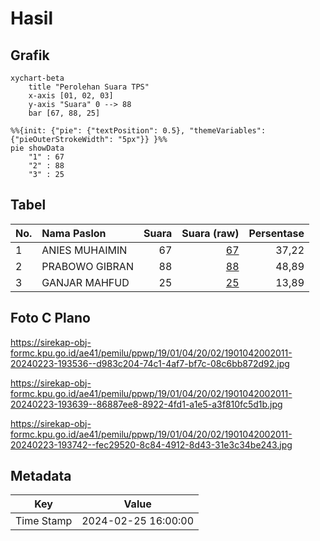 # Hasil

## Grafik

```mermaid
xychart-beta
    title "Perolehan Suara TPS"
    x-axis [01, 02, 03]
    y-axis "Suara" 0 --> 88
    bar [67, 88, 25]
```

```mermaid
%%{init: {"pie": {"textPosition": 0.5}, "themeVariables": {"pieOuterStrokeWidth": "5px"}} }%%
pie showData
    "1" : 67
    "2" : 88
    "3" : 25
```

## Tabel

| No. | Nama Paslon    | Suara | Suara (raw) | Persentase |
|:--- |:-------------- | -----:| -----------:| ----------:|
| 1   | ANIES MUHAIMIN | 67    | [67][p-1]   | 37,22      |
| 2   | PRABOWO GIBRAN | 88    | [88][p-2]   | 48,89      |
| 3   | GANJAR MAHFUD  | 25    | [25][p-3]   | 13,89      |


[p-1]: https://github.com/gigit-pemilu/pemilu-2024-19-kepulauan-bangka-belitung/blob/main/pilpres/hitung-suara/sub/19-kepulauan-bangka-belitung/sub/01-bangka/sub/04-mendo-barat/sub/2002-penagan/sub/011-tps/sub/paslon-1.txt
[p-2]: https://github.com/gigit-pemilu/pemilu-2024-19-kepulauan-bangka-belitung/blob/main/pilpres/hitung-suara/sub/19-kepulauan-bangka-belitung/sub/01-bangka/sub/04-mendo-barat/sub/2002-penagan/sub/011-tps/sub/paslon-2.txt
[p-3]: https://github.com/gigit-pemilu/pemilu-2024-19-kepulauan-bangka-belitung/blob/main/pilpres/hitung-suara/sub/19-kepulauan-bangka-belitung/sub/01-bangka/sub/04-mendo-barat/sub/2002-penagan/sub/011-tps/sub/paslon-3.txt

## Foto C Plano

https://sirekap-obj-formc.kpu.go.id/ae41/pemilu/ppwp/19/01/04/20/02/1901042002011-20240223-193536--d983c204-74c1-4af7-bf7c-08c6bb872d92.jpg

https://sirekap-obj-formc.kpu.go.id/ae41/pemilu/ppwp/19/01/04/20/02/1901042002011-20240223-193639--86887ee8-8922-4fd1-a1e5-a3f810fc5d1b.jpg

https://sirekap-obj-formc.kpu.go.id/ae41/pemilu/ppwp/19/01/04/20/02/1901042002011-20240223-193742--fec29520-8c84-4912-8d43-31e3c34be243.jpg


## Metadata

| Key        | Value               |
| ---------- | ------------------- |
| Time Stamp | 2024-02-25 16:00:00 |



